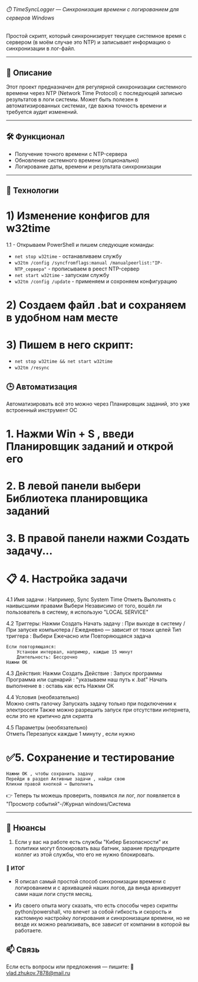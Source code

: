 ###### ⏱️ TimeSyncLogger — Синхронизация времени с логированием для серверов Windows

Простой скрипт, который синхронизирует текущее системное время с сервером (в моём случае это NTP) и записывает информацию о синхронизации в лог-файл.

---

## 🎯 Описание

Этот проект предназначен для регулярной синхронизации системного времени через NTP (Network Time Protocol) с последующей записью результатов в логи системы. Может быть полезен в автоматизированных системах, где важна точность времени и требуется аудит изменений.

---

## 🛠️ Функционал

- Получение точного времени с NTP-сервера  
- Обновление системного времени (опционально)  
- Логирование даты, времени и результата синхронизации  

---

## 🧩 Технологии

# 1) Изменение конфигов для w32time

1.1 - Открываем PowerShell и пишем следующие команды:
-   `net stop w32time` - останавливаем службу
-   `w32tm /config /syncfromflags:manual /manualpeerlist:"IP-NTP_сервера"` - прописываем в реест NTP-сервер
-   `net start w32time` - запускам службу
-   `w32tm /config /update` - применяем и сохроняем конфигурацию

# 2) Создаем файл .bat и сохраняем в удобном нам месте

# 3) Пишем в него скрипт:
-   `net stop w32time && net start w32time`
-   `w32tm /resync`

## 🕒 Автоматизация

Автоматизировать всё это можно через Планировщик заданий, это уже встроенный инструмент ОС

# 1. Нажми Win + S , введи Планировщик заданий  и открой его
 
# 2. В левой панели выбери Библиотека планировщика заданий

# 3. В правой панели нажми Создать задачу...

# 📋 4. Настройка задачи

4.1 Имя задачи : Например, Sync System Time
    Отметь Выполнять с наивысшими правами 
    Выбери Независимо от того, вошёл ли пользователь в систему, я использую "LOCAL SERVICE"

4.2 Триггеры:
    Нажми Создать 
    Начать задачу : При выходе в систему / При запуске компьютера / Ежедневно — зависит от твоих целей
    Тип триггера : Выбери Ежечасно  или Повторяющаяся задача 

    Если повторяющаяся:
        Установи интервал, например, каждые 15 минут 
        Длительность: Бессрочно 
    Нажми ОК 

4.3 Действия:
    Нажми Создать 
    Действие : Запуск программы
    Программа или сценарий : "указываем наш путь к .bat"
    Начать выполнение в : оставь как есть
    Нажми ОК

4.4 Условия  (необязательно)  
    Можно снять галочку Запускать задачу только при подключении к электросети 
    Также можно разрешить запуск при отсутствии интернета, если это не критично для скрипта
     

4.5 Параметры  (необязательно)  
    Отметь Перезапуск каждые 1 минуту , если нужно 

# ✅5. Сохранение и тестирование 
    Нажми ОК , чтобы сохранить задачу
    Перейди в раздел Активные задачи , найди свою
    Кликни правой кнопкой → Выполнить 
     

👉 Теперь ты можешь проверить, появился ли лог, лог появляется в "Просмотр событий"-/Журнал windows/Система 

---

## 💩 Нюансы

1) Если у вас на работе есть службы "Кибер Безопасности" их политики могут блокировать ваш батник, зарание предупредите коллег из этой службы, что его не нужно блокировать.




#### 🕋 ИТОГ

-   Я описал самый простой способ синхронизации времени с логированием и с архивацией наших логов, да винда архивирует сами наши логи спустя месяц.

-   Из своего опыта могу сказать, что есть способы через скрипты python/powershall, что влечет за собой гибкость и скорость и кастомную настройку логирования и синхронизации времени, но не везде их можно реализивать, все зависит от компании в которой вы работаете.



## 📫 Связь 

Если есть вопросы или предложения — пишите:
📧 vlad.zhukov.7878@mail.ru 
